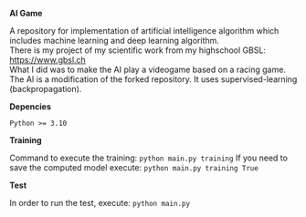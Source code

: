 **AI Game**

A repository for implementation of artificial intelligence algorithm which includes machine learning and deep learning algorithm.  
There is my project of my scientific work from my highschool GBSL: https://www.gbsl.ch  
What I did was to make the AI play a videogame based on a racing game.  
The AI is a modification of the forked repository. It uses supervised-learning (backpropagation).


**Depencies**

`Python >= 3.10`


**Training**

Command to execute the training: `python main.py training`
If you need to save the computed model execute: `python main.py training True`


**Test**

In order to run the test, execute: `python main.py`





